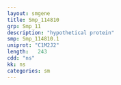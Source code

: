 ```yaml
---
layout: smgene
title: Smp_114810
grp: Smp_11
description: "hypothetical protein"
smp: Smp_114810.1
uniprot: "C1M2J2"
length:   243
cdd: "ns"
kk: ns
categories: sm
---
```

